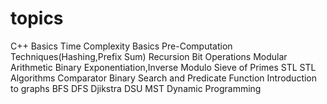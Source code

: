 # topics

C++ Basics
Time Complexity Basics
Pre-Computation Techniques(Hashing,Prefix Sum)
Recursion
Bit Operations
Modular Arithmetic
Binary Exponentiation,Inverse Modulo
Sieve of Primes
STL
STL Algorithms
Comparator
Binary Search and Predicate Function
Introduction to graphs
BFS
DFS
Djikstra
DSU
MST
Dynamic Programming
